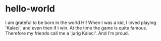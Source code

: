 # hello-world
I am grateful to be born in the world
HI!
When I was a kid, I loved playing 'Kaleci', and even then if i win.
At the time the game is quite famous.
Therefore my friends call me a 'jurig Kaleci'.
And I'm proud.
